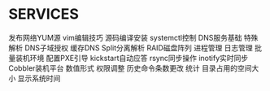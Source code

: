# SERVICES
发布网络YUM源 vim编辑技巧 源码编译安装 systemctl控制 DNS服务基础 特殊解析 DNS子域授权 缓存DNS   Split分离解析 RAID磁盘阵列 进程管理 日志管理  批量装机环境 配置PXE引导 kickstart自动应答      rsync同步操作 inotify实时同步 Cobbler装机平台  数值形式 权限调整  历史命令条数更改   统计 目录占用的空间大小  显示系统时间                         

